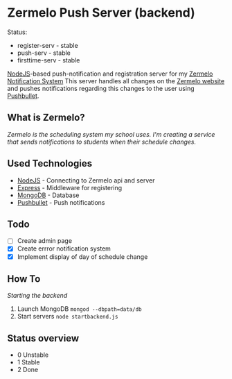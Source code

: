 # Zermelo Push Server (backend)
Status:
- register-serv   - stable
- push-serv       - stable
- firsttime-serv  - stable

[NodeJS]("http://www.nodejs.org/")-based push-notification and registration server for my [Zermelo Notification System]("https://github.com/renzowesterbeek/iweb-website")
This server handles all changes on the [Zermelo website]("http://scmoost.zportal.nl") and pushes notifications regarding this changes to the user using [Pushbullet]("https://www.pushbullet.com").

## What is Zermelo?
_Zermelo is the scheduling system my school uses. I'm creating a service that sends notifications to students when their schedule changes._

## Used Technologies
- [NodeJS]("http://www.nodejs.org/") - Connecting to Zermelo api and server
- [Express]("http://expressjs.com/") - Middleware for registering
- [MongoDB]("http://mongodb.org") - Database
- [Pushbullet]("https://www.pushbullet.com") - Push notifications

## Todo
- [ ] Create admin page
- [x] Create errror notification system
- [x] Implement display of day of schedule change

## How To
_Starting the backend_
1. Launch MongoDB `mongod --dbpath=data/db`
2. Start servers `node startbackend.js`

## Status overview
- 0 Unstable
- 1 Stable
- 2 Done
